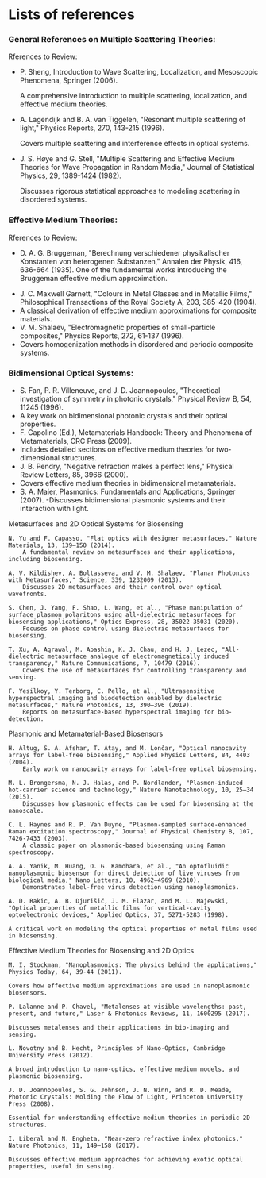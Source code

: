 # Lists of references 

### General References on Multiple Scattering Theories:

Rferences to Review:

 * P. Sheng, Introduction to Wave Scattering, Localization, and Mesoscopic Phenomena, Springer (2006).
 
    A comprehensive introduction to multiple scattering, localization, and effective medium theories.
    
 * A. Lagendijk and B. A. van Tiggelen, "Resonant multiple scattering of light," Physics Reports, 270, 143-215 (1996).
 
    Covers multiple scattering and interference effects in optical systems.
    
 * J. S. Høye and G. Stell, "Multiple Scattering and Effective Medium Theories for Wave Propagation in Random Media," Journal of Statistical Physics, 29, 1389-1424 (1982).
 
    Discusses rigorous statistical approaches to modeling scattering in disordered systems.

### Effective Medium Theories:

Rferences to Review:

* D. A. G. Bruggeman, "Berechnung verschiedener physikalischer Konstanten von heterogenen Substanzen," Annalen der Physik, 416, 636-664 (1935).
    One of the fundamental works introducing the Bruggeman effective medium approximation.
- J. C. Maxwell Garnett, "Colours in Metal Glasses and in Metallic Films," Philosophical Transactions of the Royal Society A, 203, 385-420 (1904).
- A classical derivation of effective medium approximations for composite materials.
- V. M. Shalaev, "Electromagnetic properties of small-particle composites," Physics Reports, 272, 61-137 (1996).
- Covers homogenization methods in disordered and periodic composite systems.

### Bidimensional Optical Systems:

- S. Fan, P. R. Villeneuve, and J. D. Joannopoulos, "Theoretical investigation of symmetry in photonic crystals," Physical Review B, 54, 11245 (1996).
- A key work on bidimensional photonic crystals and their optical properties.
- F. Capolino (Ed.), Metamaterials Handbook: Theory and Phenomena of Metamaterials, CRC Press (2009).
- Includes detailed sections on effective medium theories for two-dimensional structures.
- J. B. Pendry, "Negative refraction makes a perfect lens," Physical Review Letters, 85, 3966 (2000).
- Covers effective medium theories in bidimensional metamaterials.
- S. A. Maier, Plasmonics: Fundamentals and Applications, Springer (2007).
-Discusses bidimensional plasmonic systems and their interaction with light.



Metasurfaces and 2D Optical Systems for Biosensing

    N. Yu and F. Capasso, "Flat optics with designer metasurfaces," Nature Materials, 13, 139–150 (2014).
        A fundamental review on metasurfaces and their applications, including biosensing.

    A. V. Kildishev, A. Boltasseva, and V. M. Shalaev, "Planar Photonics with Metasurfaces," Science, 339, 1232009 (2013).
        Discusses 2D metasurfaces and their control over optical wavefronts.

    S. Chen, J. Yang, F. Shao, L. Wang, et al., "Phase manipulation of surface plasmon polaritons using all-dielectric metasurfaces for biosensing applications," Optics Express, 28, 35022-35031 (2020).
        Focuses on phase control using dielectric metasurfaces for biosensing.

    T. Xu, A. Agrawal, M. Abashin, K. J. Chau, and H. J. Lezec, "All-dielectric metasurface analogue of electromagnetically induced transparency," Nature Communications, 7, 10479 (2016).
        Covers the use of metasurfaces for controlling transparency and sensing.

    F. Yesilkoy, Y. Terborg, C. Pello, et al., "Ultrasensitive hyperspectral imaging and biodetection enabled by dielectric metasurfaces," Nature Photonics, 13, 390–396 (2019).
        Reports on metasurface-based hyperspectral imaging for bio-detection.

Plasmonic and Metamaterial-Based Biosensors

    H. Altug, S. A. Afshar, T. Atay, and M. Lončar, "Optical nanocavity arrays for label-free biosensing," Applied Physics Letters, 84, 4403 (2004).
        Early work on nanocavity arrays for label-free optical biosensing.

    M. L. Brongersma, N. J. Halas, and P. Nordlander, "Plasmon-induced hot-carrier science and technology," Nature Nanotechnology, 10, 25–34 (2015).
        Discusses how plasmonic effects can be used for biosensing at the nanoscale.

    C. L. Haynes and R. P. Van Duyne, "Plasmon-sampled surface-enhanced Raman excitation spectroscopy," Journal of Physical Chemistry B, 107, 7426-7433 (2003).
        A classic paper on plasmonic-based biosensing using Raman spectroscopy.

    A. A. Yanik, M. Huang, O. G. Kamohara, et al., "An optofluidic nanoplasmonic biosensor for direct detection of live viruses from biological media," Nano Letters, 10, 4962–4969 (2010).
        Demonstrates label-free virus detection using nanoplasmonics.

    A. D. Rakic, A. B. Djurišić, J. M. Elazar, and M. L. Majewski, "Optical properties of metallic films for vertical-cavity optoelectronic devices," Applied Optics, 37, 5271-5283 (1998).

    A critical work on modeling the optical properties of metal films used in biosensing.

Effective Medium Theories for Biosensing and 2D Optics

    M. I. Stockman, "Nanoplasmonics: The physics behind the applications," Physics Today, 64, 39-44 (2011).

    Covers how effective medium approximations are used in nanoplasmonic biosensors.

    P. Lalanne and P. Chavel, "Metalenses at visible wavelengths: past, present, and future," Laser & Photonics Reviews, 11, 1600295 (2017).

    Discusses metalenses and their applications in bio-imaging and sensing.

    L. Novotny and B. Hecht, Principles of Nano-Optics, Cambridge University Press (2012).

    A broad introduction to nano-optics, effective medium models, and plasmonic biosensing.

    J. D. Joannopoulos, S. G. Johnson, J. N. Winn, and R. D. Meade, Photonic Crystals: Molding the Flow of Light, Princeton University Press (2008).

    Essential for understanding effective medium theories in periodic 2D structures.

    I. Liberal and N. Engheta, "Near-zero refractive index photonics," Nature Photonics, 11, 149–158 (2017).

    Discusses effective medium approaches for achieving exotic optical properties, useful in sensing.

